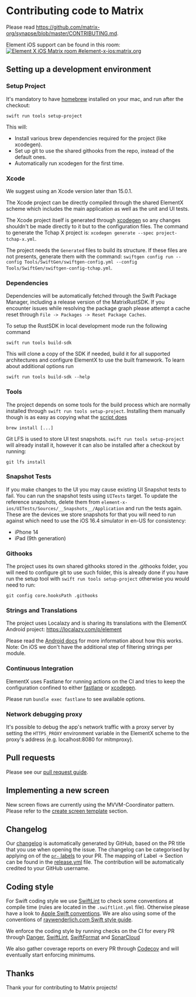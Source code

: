# Contributing code to Matrix

Please read https://github.com/matrix-org/synapse/blob/master/CONTRIBUTING.md.

Element iOS support can be found in this room: [![Element X iOS Matrix room #element-x-ios:matrix.org](https://img.shields.io/matrix/element-ios:matrix.org.svg?label=%23element-ios:matrix.org&logo=matrix&server_fqdn=matrix.org)](https://matrix.to/#/#element-x-ios:matrix.org)

## Setting up a development environment

### Setup Project

It's mandatory to have [homebrew](https://brew.sh/) installed on your mac, and run after the checkout:

```
swift run tools setup-project
```

This will:
- Install various brew dependencies required for the project (like xcodegen).
- Set up git to use the shared githooks from the repo, instead of the default ones.
- Automatically run xcodegen for the first time.

### Xcode

We suggest using an Xcode version later than 15.0.1.

The Xcode project can be directly compiled through the shared ElementX scheme which includes the main application as well as the unit and UI tests.

The Xcode project itself is generated through [xcodegen](https://github.com/yonaskolb/XcodeGen) so any changes shouldn't be made directly to it but to the configuration files.
The command to generate the Tchap X project is: `xcodegen generate --spec project-tchap-x.yml`.

The project needs the `Generated` files to build its structure.
If these files are not presents, generate them with the command: `swiftgen config run --config Tools/SwiftGen/swiftgen-config.yml --config Tools/SwiftGen/swiftgen-config-tchap.yml`.

### Dependencies

Dependencies will be automatically fetched through the Swift Package Manager, including a release version of the MatrixRustSDK. If you encounter issues while resolving the package graph please attempt a cache reset through `File -> Packages -> Reset Package Caches`.

To setup the RustSDK in local development mode run the following command

```
swift run tools build-sdk
```

This will clone a copy of the SDK if needed, build it for all supported architectures and configure ElementX to use the built framework. To learn about additional options run

```
swift run tools build-sdk --help
```

### Tools

The project depends on some tools for the build process which are normally installed through `swift run tools setup-project`. Installing them manually though is as easy as copying what the [script does](https://github.com/element-hq/element-x-ios/blob/develop/Tools/Sources/SetupProject.swift)

```
brew install [...]
```

Git LFS is used to store UI test snapshots. `swift run tools setup-project` will already install it, however it can also be installed after a checkout by running:

```
git lfs install
```

### Snapshot Tests

If you make changes to the UI you may cause existing UI Snapshot tests to fail. You can run the snapshot tests using `UITests` target. To update the reference snapshots, delete them from `element-x-ios/UITests/Sources/__Snapshots__/Application` and run the tests again. 
These are the devices we store snapshots for that you will need to run against which need to use the iOS 16.4 simulator in en-US for consistency:
- iPhone 14
- iPad (9th generation)


### Githooks

The project uses its own shared githooks stored in the .githooks folder, you will need to configure git to use such folder, this is already done if you have run the setup tool with `swift run tools setup-project` otherwise you would need to run:

```
git config core.hooksPath .githooks
```

### Strings and Translations

The project uses Localazy and is sharing its translations with the ElementX Android project: https://localazy.com/p/element 

Please read the [Android docs](https://github.com/element-hq/element-x-android/blob/develop/tools/localazy/README.md) for more information about how this works. Note: On iOS we don't have the additional step of filtering strings per module.

### Continuous Integration

ElementX uses Fastlane for running actions on the CI and tries to keep the configuration confined to either [fastlane](fastlane/Fastfile) or [xcodegen](project.yml). 

Please run `bundle exec fastlane` to see available options.

### Network debugging proxy

It's possible to debug the app's network traffic with a proxy server by setting the `HTTPS_PROXY` environment variable in the ElementX scheme to the proxy's address (e.g. localhost:8080 for mitmproxy).

## Pull requests

Please see our [pull request guide](https://github.com/element-hq/element-android/blob/develop/docs/pull_request.md).

## Implementing a new screen

New screen flows are currently using the MVVM-Coordinator pattern. Please refer to the [create screen template](Tools/Scripts/README.md#create-screen-templates) section.

## Changelog

Our [changelog](CHANGES.md) is automatically generated by GitHub, based on the PR title that you use when opening the issue. The changelog can be categorised by applying on of the [`pr-` labels](https://github.com/element-hq/element-x-ios/labels?q=pr-) to your PR. The mapping of Label → Section can be found in the [release.yml](.github/release.yml) file. The contribution will be automatically credited to your GitHub username.

## Coding style

For Swift coding style we use [SwiftLint](https://github.com/realm/SwiftLint) to check some conventions at compile time (rules are located in the `.swiftlint.yml` file). 
Otherwise please have a look to [Apple Swift conventions](https://swift.org/documentation/api-design-guidelines.html#conventions). We are also using some of the conventions of [raywenderlich.com Swift style guide](https://github.com/raywenderlich/swift-style-guide).

We enforce the coding style by running checks on the CI for every PR through [Danger](Dangerfile.swift), [SwiftLint](.swiftlint.yml), [SwiftFormat](.swiftformat) and [SonarCloud](https://sonarcloud.io/project/overview?id=element-x-ios)

We also gather coverage reports on every PR through [Codecov](https://app.codecov.io/gh/element-hq/element-x-ios) and will eventually start enforcing minimums.

## Thanks

Thank your for contributing to Matrix projects!
